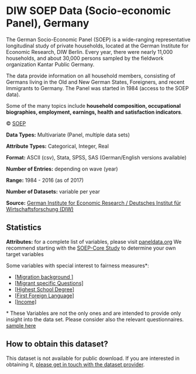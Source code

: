 # DIW SOEP Data (Socio-economic Panel), Germany

The German Socio-Economic Panel (SOEP) is a wide-ranging representative longitudinal study of private households, located at the German Institute for Economic Research, DIW Berlin. Every year, there were nearly 11,000 households, and about 30,000 persons sampled by the fieldwork organization Kantar Public Germany.

The data provide information on all household members, consisting of Germans living in the Old and New German States, Foreigners, and recent Immigrants to Germany. The Panel was started in 1984 (access to the SOEP data).

Some of the many topics include **household composition, occupational biographies, employment, earnings, health and satisfaction indicators**.

&copy; [SOEP](https://www.diw.de/en/diw_02.c.221178.en/about_soep.html)

<b>Data Types:</b> Multivariate (Panel, multiple data sets)

<b>Attribute Types:</b> Categorical, Integer, Real

<b>Format:</b> ASCII (csv), Stata, SPSS, SAS (German/English versions available)

<b>Number of Entries:</b> depending on wave (year)

<b>Range:</b> 1984 - 2016 (as of 2017)

<b>Number of Datasets:</b>  variable per year

<b>Source:</b> [German Institute for Economic Research / Deutsches Institut für Wirtschaftsforschung (DIW)](http://www.diw.de/en/diw_01.c.100293.en/about_us/about_us.html)

## Statistics

<b>Attributes:</b>
for a complete list of variables, please visit [paneldata.org](https://paneldata.org/)
We recommend starting with the [SOEP-Core Study](https://paneldata.org/soep-core) to determine your own target variables

Some variables with special interest to fairness measures*:
- [[Migration background ]](https://data.soep.de/soep-core/data/ppfad/migback)
- [[Migrant specific Questions]](https://data.soep.de/soep-core/data/apausl)
- [[Highest School Degree]](https://data.soep.de/pairfam/data/anchor7/school)
- [[First Foreign Language]](https://data.soep.de/pairfam/data/child8/cedu4i4)
- [[Income]](https://data.soep.de/soep-core/data/xp/xp12201)

\* These Variables are not the only ones and are intended to provide only insight into the data set. Please consider also
the relevant questionnaires.
[sample here](https://data.soep.de/soep-core/inst/soep-core-2014-pe)


## How to obtain this dataset?

This dataset is not available for public download. If you are interested in obtaining it, [please get in touch with the dataset provider](https://www.diw.de/en/diw_02.c.222829.en/access.html).

